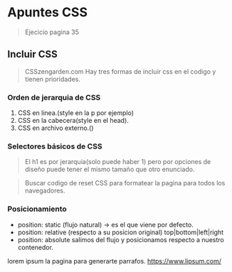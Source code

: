 

#      Apuntes CSS

> Ejecicio pagina 35

## Incluir CSS
> CSSzengarden.com
> Hay tres formas de incluir css en el codigo y tienen prioridades.

### Orden de jerarquia de CSS

1. CSS en linea.(style en la p por ejemplo)
2. CSS en la cabecera(style en el head).
3. CSS en archivo externo.()

### Selectores básicos de CSS

> El h1 es por jerarquia(solo puede haber 1) pero por opciones de diseño puede tener el mismo tamaño que otro enunciado.

> Buscar codigo de reset CSS para formatear la pagina para todos los navegadores.


### Posicionamiento

- position: static (flujo natural) -> es el que viene por defecto.
- position: relative (respecto a su posicion original)
        top|bottom|left|right
- position: absolute salimos del flujo y posicionamos respecto a nuestro contenedor.


lorem ipsum la pagina para generarte parrafos.
https://www.lipsum.com/